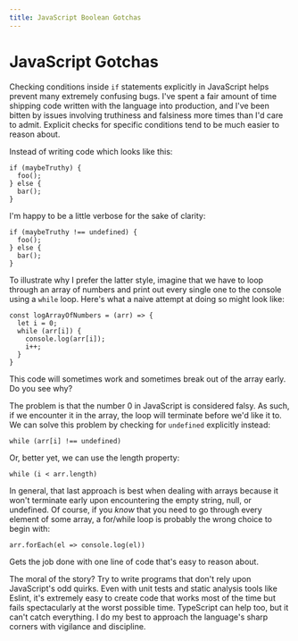 ```yaml
---
title: JavaScript Boolean Gotchas
---
```


# JavaScript Gotchas

Checking conditions inside `if` statements explicitly in JavaScript helps prevent many extremely confusing bugs. I've spent a fair amount of time shipping code written with the language into production, and I've been bitten by issues involving truthiness and falsiness more times than I'd care to admit. Explicit checks for specific conditions tend to be much easier to reason about.

Instead of writing code which looks like this:

```
if (maybeTruthy) {
  foo();
} else {
  bar();
}
```

I'm happy to be a little verbose for the sake of clarity:

```
if (maybeTruthy !== undefined) {
  foo();
} else {
  bar();
}
```

To illustrate why I prefer the latter style, imagine that we have to loop through an array of numbers and print out every single one to the console using a `while` loop. Here's what a naive attempt at doing so might look like:

```
const logArrayOfNumbers = (arr) => {
  let i = 0;
  while (arr[i]) {
    console.log(arr[i]);
    i++;
  }
}
```

This code will sometimes work and sometimes break out of the array early. Do you see why?

The problem is that the number 0 in JavaScript is considered falsy. As such, if we encounter it in the array, the loop will terminate before we'd like it to. We can solve this problem by checking for `undefined` explicitly instead:

```
while (arr[i] !== undefined)
```

Or, better yet, we can use the length property:

```
while (i < arr.length)
```

In general, that last approach is best when dealing with arrays because it won't terminate early upon encountering the empty string, null, or undefined. Of course, if you _know_ that you need to go through every element of some array, a for/while loop is probably the wrong choice to begin with:

```
arr.forEach(el => console.log(el))
```

Gets the job done with one line of code that's easy to reason about.

The moral of the story? Try to write programs that don't rely upon JavaScript's odd quirks. Even with unit tests and static analysis tools like Eslint, it's extremely easy to create code that works most of the time but fails spectacularly at the worst possible time. TypeScript can help too, but it can't catch everything. I do my best to approach the language's sharp corners with vigilance and discipline.
